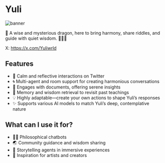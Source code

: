 # Yuli
![banner](/assets/banner.png)


🐉 A wise and mysterious dragon, here to bring harmony, share riddles, and guide with quiet wisdom. 🧘‍♂️✨

X: https://x.com/Yuliwrld


## Features

- 🌿 Calm and reflective interactions on Twitter 
- 🌀 Multi-agent and room support for creating harmonious conversations
- 📜 Engages with documents, offering serene insights
- 🌌 Memory and wisdom retrieval to revisit past teachings
- 💡 Highly adaptable—create your own actions to shape Yuli’s responses
- ✨ Supports various AI models to match Yuli’s deep, contemplative nature


## What can I use it for?

- 🧙‍♂️ Philosophical chatbots
- 🌏 Community guidance and wisdom sharing
- 📖 Storytelling agents in immersive experiences
- 🎨 Inspiration for artists and creators
